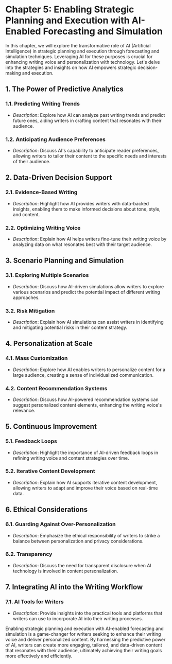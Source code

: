 Chapter 5: Enabling Strategic Planning and Execution with AI-Enabled Forecasting and Simulation
===============================================================================================

In this chapter, we will explore the transformative role of AI (Artificial Intelligence) in strategic planning and execution through forecasting and simulation techniques. Leveraging AI for these purposes is crucial for enhancing writing voice and personalization with technology. Let's delve into the strategies and insights on how AI empowers strategic decision-making and execution.

**1. The Power of Predictive Analytics**
----------------------------------------

### 1.1. **Predicting Writing Trends**

* *Description*: Explore how AI can analyze past writing trends and predict future ones, aiding writers in crafting content that resonates with their audience.

### 1.2. **Anticipating Audience Preferences**

* *Description*: Discuss AI's capability to anticipate reader preferences, allowing writers to tailor their content to the specific needs and interests of their audience.

**2. Data-Driven Decision Support**
-----------------------------------

### 2.1. **Evidence-Based Writing**

* *Description*: Highlight how AI provides writers with data-backed insights, enabling them to make informed decisions about tone, style, and content.

### 2.2. **Optimizing Writing Voice**

* *Description*: Explain how AI helps writers fine-tune their writing voice by analyzing data on what resonates best with their target audience.

**3. Scenario Planning and Simulation**
---------------------------------------

### 3.1. **Exploring Multiple Scenarios**

* *Description*: Discuss how AI-driven simulations allow writers to explore various scenarios and predict the potential impact of different writing approaches.

### 3.2. **Risk Mitigation**

* *Description*: Explain how AI simulations can assist writers in identifying and mitigating potential risks in their content strategy.

**4. Personalization at Scale**
-------------------------------

### 4.1. **Mass Customization**

* *Description*: Explore how AI enables writers to personalize content for a large audience, creating a sense of individualized communication.

### 4.2. **Content Recommendation Systems**

* *Description*: Discuss how AI-powered recommendation systems can suggest personalized content elements, enhancing the writing voice's relevance.

**5. Continuous Improvement**
-----------------------------

### 5.1. **Feedback Loops**

* *Description*: Highlight the importance of AI-driven feedback loops in refining writing voice and content strategies over time.

### 5.2. **Iterative Content Development**

* *Description*: Explain how AI supports iterative content development, allowing writers to adapt and improve their voice based on real-time data.

**6. Ethical Considerations**
-----------------------------

### 6.1. **Guarding Against Over-Personalization**

* *Description*: Emphasize the ethical responsibility of writers to strike a balance between personalization and privacy considerations.

### 6.2. **Transparency**

* *Description*: Discuss the need for transparent disclosure when AI technology is involved in content personalization.

**7. Integrating AI into the Writing Workflow**
-----------------------------------------------

### 7.1. **AI Tools for Writers**

* *Description*: Provide insights into the practical tools and platforms that writers can use to incorporate AI into their writing processes.

Enabling strategic planning and execution with AI-enabled forecasting and simulation is a game-changer for writers seeking to enhance their writing voice and deliver personalized content. By harnessing the predictive power of AI, writers can create more engaging, tailored, and data-driven content that resonates with their audience, ultimately achieving their writing goals more effectively and efficiently.
